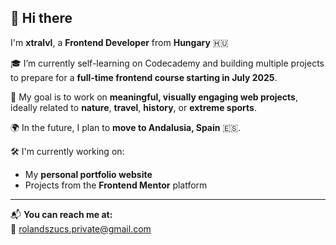 ## 👋 Hi there

I'm **xtralvl**, a **Frontend Developer** from **Hungary** 🇭🇺

🎓 I’m currently self-learning on Codecademy and building multiple projects to prepare for a **full-time frontend course starting in July 2025**.

🎯 My goal is to work on **meaningful, visually engaging web projects**, ideally related to **nature**, **travel**, **history**, or **extreme sports**.

🌍 In the future, I plan to **move to Andalusia, Spain** 🇪🇸.

🛠️ I'm currently working on:
- My **personal portfolio website**
- Projects from the **Frontend Mentor** platform

---

📬 **You can reach me at:**  
📧 [rolandszucs.private@gmail.com](mailto:rolandszucs.private@gmail.com)
